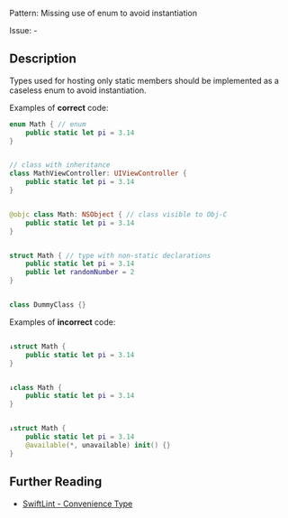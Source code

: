 Pattern: Missing use of enum to avoid instantiation

Issue: -

## Description

Types used for hosting only static members should be implemented as a caseless enum to avoid instantiation.

Examples of **correct** code:
```swift
enum Math { // enum
    public static let pi = 3.14
}


// class with inheritance
class MathViewController: UIViewController {
    public static let pi = 3.14
}


@objc class Math: NSObject { // class visible to Obj-C
    public static let pi = 3.14
}


struct Math { // type with non-static declarations
    public static let pi = 3.14
    public let randomNumber = 2
}


class DummyClass {}

```
Examples of **incorrect** code:
```swift

↓struct Math {
    public static let pi = 3.14
}


↓class Math {
    public static let pi = 3.14
}


↓struct Math {
    public static let pi = 3.14
    @available(*, unavailable) init() {}
}

```

## Further Reading

* [SwiftLint - Convenience Type](https://github.com/realm/SwiftLint/blob/master/Rules.md#convenience-type)